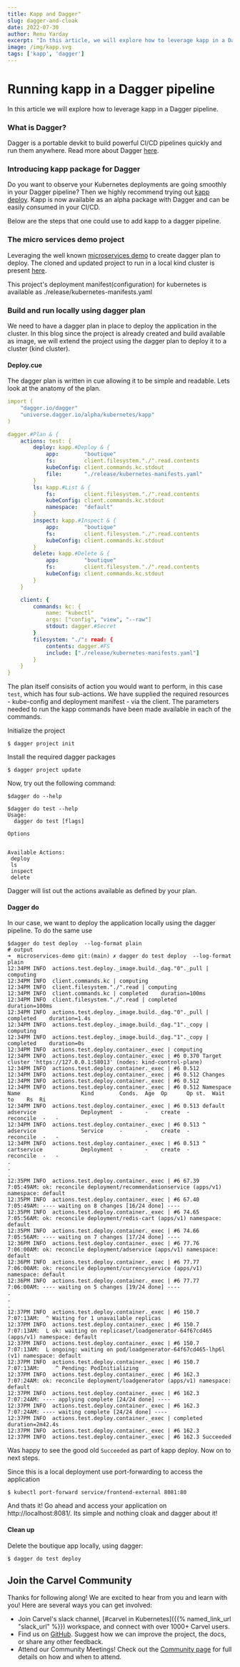 ```yaml
---
title: Kapp and Dagger"
slug: dagger-and-cloak
date: 2022-07-30
author: Renu Yarday
excerpt: "In this article, we will explore how to leverage kapp in a Dagger pipeline."
image: /img/kapp.svg
tags: ['kapp', 'dagger']
---
```


# Running kapp in a Dagger pipeline

In this article we will explore how to leverage kapp in a Dagger pipeline.

### What is Dagger?
Dagger is a portable devkit to build powerful CI/CD pipelines quickly and run them anywhere. Read more about Dagger [here](https://dagger.io/).

### Introducing kapp package for Dagger
Do you want to observe your Kubernetes deployments are going smoothly in your Dagger pipeline? Then we highly recommend trying out [kapp deploy](https://github.com/dagger/dagger/tree/main/pkg/universe.dagger.io/alpha/kubernetes/kapp). Kapp is now available as an alpha package with Dagger and can be easily consumed in your CI/CD. 

Below are the steps that one could use to add kapp to a dagger pipeline.

### The micro services demo project
Leveraging the well known [microservices demo](https://github.com/GoogleCloudPlatform/microservices-demo) to create dagger plan to deploy. The cloned and updated project to run in a local kind cluster is present [here](https://github.com/renuy/microservices-demo).

This project's deployment manifest(configuration) for kubernetes is available as ./release/kubernetes-manifests.yaml

### Build and run locally using dagger plan
We need to have a dagger plan in place to deploy the application in the cluster. In this blog since the project is already created and build available as image, we will extend the project using the dagger plan to deploy it to a cluster (kind cluster).

#### Deploy.cue
The dagger plan is written in cue allowing it to be simple and readable. Lets look at the anatomy of the plan.

``` yaml
import (
	"dagger.io/dagger"
    "universe.dagger.io/alpha/kubernetes/kapp"
)

dagger.#Plan & {
	actions: test: {
		deploy: kapp.#Deploy & {
			app:        "boutique"
			fs:         client.filesystem."./".read.contents
			kubeConfig: client.commands.kc.stdout
			file:       "./release/kubernetes-manifests.yaml"
		}
		ls: kapp.#List & {
			fs:         client.filesystem."./".read.contents
			kubeConfig: client.commands.kc.stdout
			namespace:  "default"
		}
		inspect: kapp.#Inspect & {
			app:        "boutique"
			fs:         client.filesystem."./".read.contents
			kubeConfig: client.commands.kc.stdout
		}
		delete: kapp.#Delete & {
			app:        "boutique"
			fs:         client.filesystem."./".read.contents
			kubeConfig: client.commands.kc.stdout
		}
	}

	client: {
		commands: kc: {
			name: "kubectl"
			args: ["config", "view", "--raw"]
			stdout: dagger.#Secret
		}
		filesystem: "./": read: {
			contents: dagger.#FS
			include: ["./release/kubernetes-manifests.yaml"]
		}
	}
}

```

The plan itself consisits of action you would want to perform, in this case `test`, which has four sub-actions. 
We have supplied the required resources - kube-config and deployment manifest - via the client. 
The parameters needed to run the kapp commands have been made available in each of the commands.

Initialize the project
```
$ dagger project init
```
Install the required dagger packages
```
$ dagger project update
```
Now, try out the following command:
```
$dagger do --help

$dagger do test --help
Usage: 
  dagger do test [flags]

Options


Available Actions:
 deploy  
 ls      
 inspect 
 delete  

```
Dagger will list out the actions available as defined by your plan. 

#### Dagger do
In our case, we want to deploy the application locally using the dagger pipeline. To do the same use

``` 
$dagger do test deploy  --log-format plain
# output
➜  microservices-demo git:(main) ✗ dagger do test deploy  --log-format plain
12:34PM INFO  actions.test.deploy._image.build._dag."0"._pull | computing
12:34PM INFO  client.commands.kc | computing
12:34PM INFO  client.filesystem."./".read | computing
12:34PM INFO  client.commands.kc | completed    duration=100ms
12:34PM INFO  client.filesystem."./".read | completed    duration=100ms
12:34PM INFO  actions.test.deploy._image.build._dag."0"._pull | completed    duration=1.4s
12:34PM INFO  actions.test.deploy._image.build._dag."1"._copy | computing
12:34PM INFO  actions.test.deploy._image.build._dag."1"._copy | completed    duration=0s
12:34PM INFO  actions.test.deploy.container._exec | computing
12:34PM INFO  actions.test.deploy.container._exec | #6 0.370 Target cluster 'https://127.0.0.1:58013' (nodes: kind-control-plane)
12:34PM INFO  actions.test.deploy.container._exec | #6 0.512
12:34PM INFO  actions.test.deploy.container._exec | #6 0.512 Changes
12:34PM INFO  actions.test.deploy.container._exec | #6 0.512
12:34PM INFO  actions.test.deploy.container._exec | #6 0.512 Namespace  Name                   Kind        Conds.  Age  Op      Op st.  Wait to    Rs  Ri
12:34PM INFO  actions.test.deploy.container._exec | #6 0.513 default    adservice              Deployment  -       -    create  -       reconcile  -   -
12:34PM INFO  actions.test.deploy.container._exec | #6 0.513 ^          adservice              Service     -       -    create  -       reconcile  -   -
12:34PM INFO  actions.test.deploy.container._exec | #6 0.513 ^          cartservice            Deployment  -       -    create  -       reconcile  -   -
.
.
.
12:35PM INFO  actions.test.deploy.container._exec | #6 67.39 7:05:49AM: ok: reconcile deployment/recommendationservice (apps/v1) namespace: default
12:35PM INFO  actions.test.deploy.container._exec | #6 67.40 7:05:49AM: ---- waiting on 8 changes [16/24 done] ----
12:35PM INFO  actions.test.deploy.container._exec | #6 74.65 7:05:56AM: ok: reconcile deployment/redis-cart (apps/v1) namespace: default
12:35PM INFO  actions.test.deploy.container._exec | #6 74.66 7:05:56AM: ---- waiting on 7 changes [17/24 done] ----
12:36PM INFO  actions.test.deploy.container._exec | #6 77.76 7:06:00AM: ok: reconcile deployment/adservice (apps/v1) namespace: default
12:36PM INFO  actions.test.deploy.container._exec | #6 77.77 7:06:00AM: ok: reconcile deployment/currencyservice (apps/v1) namespace: default
12:36PM INFO  actions.test.deploy.container._exec | #6 77.77 7:06:00AM: ---- waiting on 5 changes [19/24 done] ----
.
.
.
12:37PM INFO  actions.test.deploy.container._exec | #6 150.7 7:07:13AM:  ^ Waiting for 1 unavailable replicas
12:37PM INFO  actions.test.deploy.container._exec | #6 150.7 7:07:13AM:  L ok: waiting on replicaset/loadgenerator-64f67cd465 (apps/v1) namespace: default
12:37PM INFO  actions.test.deploy.container._exec | #6 150.7 7:07:13AM:  L ongoing: waiting on pod/loadgenerator-64f67cd465-lhp6l (v1) namespace: default
12:37PM INFO  actions.test.deploy.container._exec | #6 150.7 7:07:13AM:     ^ Pending: PodInitializing
12:37PM INFO  actions.test.deploy.container._exec | #6 162.3 7:07:24AM: ok: reconcile deployment/loadgenerator (apps/v1) namespace: default
12:37PM INFO  actions.test.deploy.container._exec | #6 162.3 7:07:24AM: ---- applying complete [24/24 done] ----
12:37PM INFO  actions.test.deploy.container._exec | #6 162.3 7:07:24AM: ---- waiting complete [24/24 done] ----
12:37PM INFO  actions.test.deploy.container._exec | completed    duration=2m42.4s
12:37PM INFO  actions.test.deploy.container._exec | #6 162.3
12:37PM INFO  actions.test.deploy.container._exec | #6 162.3 Succeeded
```
Was happy to see the good old `Succeeded` as part of kapp deploy. Now on to next steps.

Since this is a local deployment use port-forwarding to access the application
```
$ kubectl port-forward service/frontend-external 8081:80
```

And thats it! Go ahead and access your application on http://localhost:8081/. Its simple and nothing cloak and dagger about it!

#### Clean up
Delete the boutique app locally, using dagger:
```
$ dagger do test deploy
```


## Join the Carvel Community

Thanks for following along! We are excited to hear from you and learn with you! Here are several ways you can get involved:

* Join Carvel's slack channel, [#carvel in Kubernetes]({{% named_link_url "slack_url" %}}) workspace, and connect with over 1000+ Carvel users.
* Find us on [GitHub](https://github.com/vmware-tanzu/carvel). Suggest how we can improve the project, the docs, or share any other feedback.
* Attend our Community Meetings! Check out the [Community page](/community/) for full details on how and when to attend.


